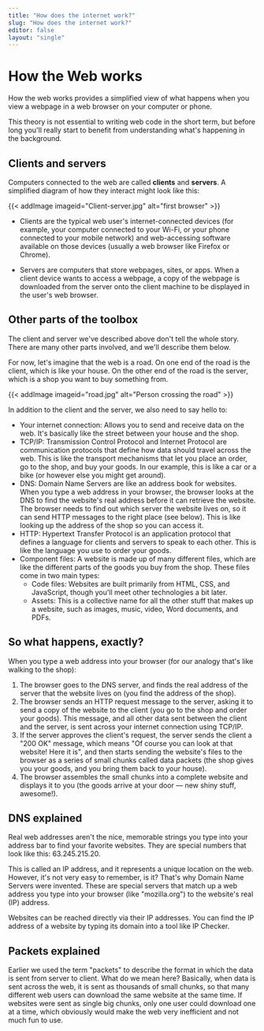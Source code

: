 ```yaml
---
title: "How does the internet work?"
slug: "How does the internet work?"
editor: false
layout: "single"
---
```


# How the Web works

How the web works provides a simplified view of what happens when you view a webpage in a web browser on your computer or phone.

This theory is not essential to writing web code in the short term, but before long you'll really start to benefit from understanding what's happening in the background.

## Clients and servers

Computers connected to the web are called **clients** and **servers**. A simplified diagram of how they interact might look like this:

{{< addImage imageid="Client-server.jpg" alt="first browser" >}}

- Clients are the typical web user's internet-connected devices (for example, your computer connected to your Wi-Fi, or your phone connected to your mobile network) and web-accessing software available on those devices (usually a web browser like Firefox or Chrome).

- Servers are computers that store webpages, sites, or apps. When a client device wants to access a webpage, a copy of the webpage is downloaded from the server onto the client machine to be displayed in the user's web browser.

## Other parts of the toolbox

The client and server we've described above don't tell the whole story. There are many other parts involved, and we'll describe them below.

For now, let's imagine that the web is a road. On one end of the road is the client, which is like your house. On the other end of the road is the server, which is a shop you want to buy something from.

{{< addImage imageid="road.jpg" alt="Person crossing the road" >}}

In addition to the client and the server, we also need to say hello to:

- Your internet connection: Allows you to send and receive data on the web. It's basically like the street between your house and the shop.
- TCP/IP: Transmission Control Protocol and Internet Protocol are communication protocols that define how data should travel across the web. This is like the transport mechanisms that let you place an order, go to the shop, and buy your goods. In our example, this is like a car or a bike (or however else you might get around).
- DNS: Domain Name Servers are like an address book for websites. When you type a web address in your browser, the browser looks at the DNS to find the website's real address before it can retrieve the website. The browser needs to find out which server the website lives on, so it can send HTTP messages to the right place (see below). This is like looking up the address of the shop so you can access it.
- HTTP: Hypertext Transfer Protocol is an application protocol that defines a language for clients and servers to speak to each other. This is like the language you use to order your goods.
- Component files: A website is made up of many different files, which are like the different parts of the goods you buy from the shop. These files come in two main types:
  - Code files: Websites are built primarily from HTML, CSS, and JavaScript, though you'll meet other technologies a bit later.
  - Assets: This is a collective name for all the other stuff that makes up a website, such as images, music, video, Word documents, and PDFs.

## So what happens, exactly?

When you type a web address into your browser (for our analogy that's like walking to the shop):

1. The browser goes to the DNS server, and finds the real address of the server that the website lives on (you find the address of the shop).
2. The browser sends an HTTP request message to the server, asking it to send a copy of the website to the client (you go to the shop and order your goods). This message, and all other data sent between the client and the server, is sent across your internet connection using TCP/IP.
3. If the server approves the client's request, the server sends the client a "200 OK" message, which means "Of course you can look at that website! Here it is", and then starts sending the website's files to the browser as a series of small chunks called data packets (the shop gives you your goods, and you bring them back to your house).
4. The browser assembles the small chunks into a complete website and displays it to you (the goods arrive at your door — new shiny stuff, awesome!).

## DNS explained

Real web addresses aren't the nice, memorable strings you type into your address bar to find your favorite websites. They are special numbers that look like this: 63.245.215.20.

This is called an IP address, and it represents a unique location on the web. However, it's not very easy to remember, is it? That's why Domain Name Servers were invented. These are special servers that match up a web address you type into your browser (like "mozilla.org") to the website's real (IP) address.

Websites can be reached directly via their IP addresses. You can find the IP address of a website by typing its domain into a tool like IP Checker.

## Packets explained

Earlier we used the term "packets" to describe the format in which the data is sent from server to client. What do we mean here? Basically, when data is sent across the web, it is sent as thousands of small chunks, so that many different web users can download the same website at the same time. If websites were sent as single big chunks, only one user could download one at a time, which obviously would make the web very inefficient and not much fun to use.